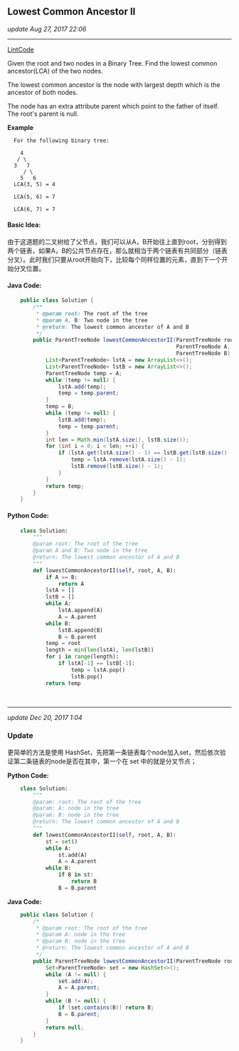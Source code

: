 ## Lowest Common Ancestor II
_update Aug 27, 2017  22:06_

---
[LintCode](http://www.lintcode.com/en/problem/lowest-common-ancestor-ii/)

Given the root and two nodes in a Binary Tree. Find the lowest common ancestor(LCA) of the two nodes.

The lowest common ancestor is the node with largest depth which is the ancestor of both nodes.

The node has an extra attribute parent which point to the father of itself. The root's parent is null.

**Example**

      For the following binary tree:

        4
       / \
      3   7
         / \
        5   6
      LCA(3, 5) = 4

      LCA(5, 6) = 7

      LCA(6, 7) = 7

#### Basic Idea:
由于这道题的二叉树给了父节点，我们可以从A，B开始往上直到root，分别得到两个链表，如果A，B的公共节点存在，那么就相当于两个链表有共同部分（链表分叉）。此时我们只要从root开始向下，比较每个同样位置的元素，直到下一个开始分叉位置。

#### Java Code:
```java
    public class Solution {
        /**
         * @param root: The root of the tree
         * @param A, B: Two node in the tree
         * @return: The lowest common ancestor of A and B
         */
        public ParentTreeNode lowestCommonAncestorII(ParentTreeNode root,
                                                     ParentTreeNode A,
                                                     ParentTreeNode B) {
            List<ParentTreeNode> lstA = new ArrayList<>();
            List<ParentTreeNode> lstB = new ArrayList<>();
            ParentTreeNode temp = A;
            while (temp != null) {
                lstA.add(temp);
                temp = temp.parent;
            }
            temp = B;
            while (temp != null) {
                lstB.add(temp);
                temp = temp.parent;
            }
            int len = Math.min(lstA.size(), lstB.size());
            for (int i = 0; i < len; ++i) {
                if (lstA.get(lstA.size() - 1) == lstB.get(lstB.size() - 1)) {
                    temp = lstA.remove(lstA.size() - 1);
                    lstB.remove(lstB.size() - 1);
                }    
            }
            return temp;
        }
    }
```

#### Python Code:
```python
    class Solution:
        """
        @param root: The root of the tree
        @param A and B: Two node in the tree
        @return: The lowest common ancestor of A and B
        """
        def lowestCommonAncestorII(self, root, A, B):
            if A == B:
                return A
            lstA = []
            lstB = []
            while A:
                lstA.append(A)
                A = A.parent
            while B:
                lstB.append(B)
                B = B.parent
            temp = root
            length = min(len(lstA), len(lstB))
            for i in range(length):
                if lstA[-1] == lstB[-1]:
                    temp = lstA.pop()
                    lstB.pop()
            return temp
```   
<br>

---
_update Dec 20, 2017 1:04_

### Update
更简单的方法是使用 HashSet，先把第一条链表每个node加入set，然后依次验证第二条链表的node是否在其中，第一个在 set 中的就是分叉节点；

**Python Code:**   
```python
    class Solution:
        """
        @param: root: The root of the tree
        @param: A: node in the tree
        @param: B: node in the tree
        @return: The lowest common ancestor of A and B
        """
        def lowestCommonAncestorII(self, root, A, B):
            st = set()
            while A:
                st.add(A)
                A = A.parent
            while B:
                if B in st:
                    return B
                B = B.parent
```

**Java Code:**
```java
    public class Solution {
        /*
         * @param root: The root of the tree
         * @param A: node in the tree
         * @param B: node in the tree
         * @return: The lowest common ancestor of A and B
         */
        public ParentTreeNode lowestCommonAncestorII(ParentTreeNode root, ParentTreeNode A, ParentTreeNode B) {
            Set<ParentTreeNode> set = new HashSet<>();
            while (A != null) {
                set.add(A);
                A = A.parent;
            }
            while (B != null) {
                if (set.contains(B)) return B;
                B = B.parent;
            }
            return null;
        }
    }
```
